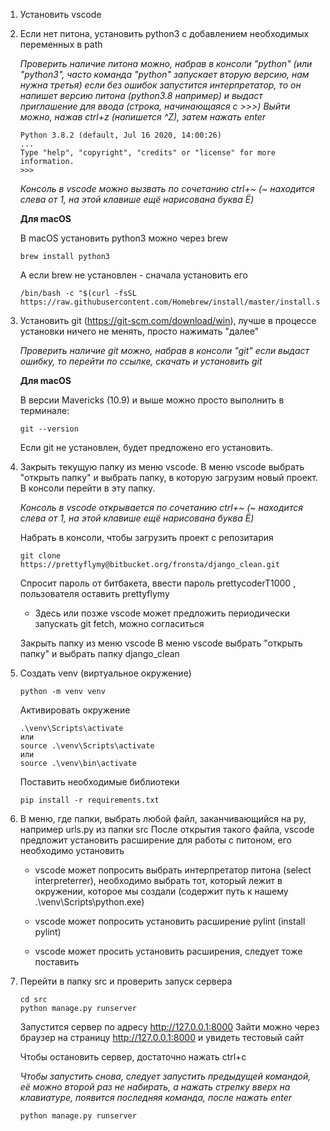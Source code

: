 1. Установить vscode

2. Если нет питона, установить python3 с добавлением необходимых переменных в path
    
    *Проверить наличие питона можно, набрав в консоли "python" (или "python3", часто команда "python" запускает вторую версию, нам нужна третья) если без ошибок запустится интерпретатор, то он напишет версию питона (python3.8 например) и выдаст приглашение для ввода (строка, начинающаяся с >>>)
    Выйти можно, нажав ctrl+z (напишется ^Z), затем нажать enter*
    ```
    Python 3.8.2 (default, Jul 16 2020, 14:00:26) 
    ...
    Type "help", "copyright", "credits" or "license" for more information.
    >>>
    ```

    *Консоль в vscode можно вызвать по сочетанию ctrl+~ (~ находится слева от 1, на этой клавише ещё нарисована буква Ё)*
    
    **Для macOS**
    
    В macOS установить python3 можно через brew
    ```
    brew install python3
    ``` 
    
    А если brew не установлен - сначала установить его
    ```
    /bin/bash -c "$(curl -fsSL https://raw.githubusercontent.com/Homebrew/install/master/install.sh)"
    ```

3. Установить git (https://git-scm.com/download/win), лучше в процессе установки ничего не менять, просто нажимать "далее"
    
    *Проверить наличие git можно, набрав в консоли "git" если выдаст ошибку, то перейти по ссылке, скачать и установить git*
    
    **Для macOS**
    
    В версии Mavericks (10.9) и выше можно просто выполнить в терминале:
    ```
    git --version
    ```
   
    Если git не установлен, будет предложено его установить.

4. Закрыть текущую папку из меню vscode.
В меню vscode выбрать "открыть папку" и выбрать папку, в которую загрузим новый проект.
В консоли перейти в эту папку. 

    *Консоль в vscode открывается по сочетанию ctrl+~ (~ находится слева от 1, на этой клавише ещё нарисована буква Ё)*

    Набрать в консоли, чтобы загрузить проект с репозитария
    ```
    git clone https://prettyflymy@bitbucket.org/fronsta/django_clean.git
    ```
   
    Спросит пароль от битбакета, ввести пароль prettycoderT1000 , пользователя оставить prettyflymy

    - Здесь или позже vscode может предложить периодически запускать git fetch, можно согласиться

    Закрыть папку из меню vscode
    В меню vscode выбрать "открыть папку" и выбрать папку django_clean

5. Создать venv (виртуальное окружение)
    ```
    python -m venv venv
    ```
   
    Активировать окружение 
    ```
    .\venv\Scripts\activate
    или
    source .\venv\Scripts\activate
    или
    source .\venv\bin\activate
    ```
   
    Поставить необходимые библиотеки
    ```
    pip install -r requirements.txt
    ```
6. В меню, где папки, выбрать любой файл, заканчивающийся на py, например urls.py из папки src
После открытия такого файла, vscode предложит установить расширение для работы с питоном, его необходимо установить

    - vscode может попросить выбрать интерпретатор питона (select interpreterrer), необходимо выбрать тот, который лежит в окружении, которое мы создали (содержит путь к нашему .\venv\Scripts\python.exe)
    
    - vscode может попросить установить расширение pylint (install pylint) 
    
    - vscode может просить установить расширения, следует тоже поставить

7. Перейти в папку src и проверить запуск сервера
    ```
    cd src
    python manage.py runserver
    ```
   
    Запустится сервер по адресу http://127.0.0.1:8000
    Зайти можно через браузер на страницу http://127.0.0.1:8000 и увидеть тестовый сайт

    Чтобы остановить сервер, достаточно нажать ctrl+c
    
    *Чтобы запустить снова, следует запустить предыдущей командой, её можно второй раз не набирать, а нажать стрелку вверх на клавиатуре, появится последняя команда, после нажать enter*
    ```
    python manage.py runserver
    ```